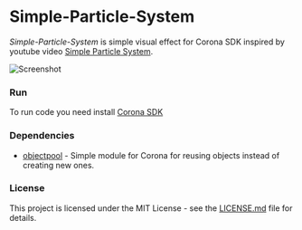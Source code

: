 # Simple-Particle-System
*Simple-Particle-System* is simple visual effect for Corona SDK inspired by youtube video [Simple Particle System](https://www.youtube.com/watch?v=UcdigVaIYAk).

![Screenshot](https://i.imgur.com/qWnANsq.gif)

### Run

To run code you need install [Corona SDK](https://portal.coronalabs.com) 

### Dependencies

- [objectpool](https://github.com/ldurniat/Object-Pool) - Simple module for Corona for reusing objects instead of creating new ones.

### License

This project is licensed under the MIT License - see the [LICENSE.md](https://github.com/ldurniat/Simple-Particle-System/blob/master/LICENSE) file for details.


